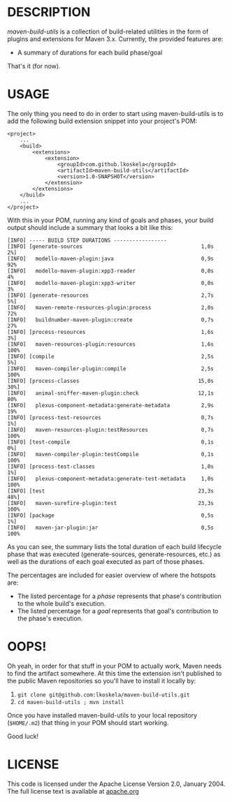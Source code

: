 # DESCRIPTION

_maven-build-utils_ is a collection of build-related utilities in the form 
of plugins and extensions for Maven 3.x. Currently, the provided features
are:

* A summary of durations for each build phase/goal

That's it (for now).

# USAGE

The only thing you need to do in order to start using maven-build-utils
is to add the following build extension snippet into your project's POM:

    <project>
        ...
        <build>
            <extensions>
                <extension>
                    <groupId>com.github.lkoskela</groupId>
                    <artifactId>maven-build-utils</artifactId>
                    <version>1.0-SNAPSHOT</version>
                </extension>
            </extensions>
        </build>
        ...
    </project>

With this in your POM, running any kind of goals and phases, your build output
should include a summary that looks a bit like this:

    [INFO] ----- BUILD STEP DURATIONS -----------------
    [INFO] [generate-sources                                      1,0s   2%]
    [INFO]   modello-maven-plugin:java                            0,9s  92% 
    [INFO]   modello-maven-plugin:xpp3-reader                     0,0s   4% 
    [INFO]   modello-maven-plugin:xpp3-writer                     0,0s   3% 
    [INFO] [generate-resources                                    2,7s   5%]
    [INFO]   maven-remote-resources-plugin:process                2,0s  72% 
    [INFO]   buildnumber-maven-plugin:create                      0,7s  27% 
    [INFO] [process-resources                                     1,6s   3%]
    [INFO]   maven-resources-plugin:resources                     1,6s 100% 
    [INFO] [compile                                               2,5s   5%]
    [INFO]   maven-compiler-plugin:compile                        2,5s 100% 
    [INFO] [process-classes                                      15,0s  30%]
    [INFO]   animal-sniffer-maven-plugin:check                   12,1s  80% 
    [INFO]   plexus-component-metadata:generate-metadata          2,9s  19% 
    [INFO] [process-test-resources                                0,7s   1%]
    [INFO]   maven-resources-plugin:testResources                 0,7s 100% 
    [INFO] [test-compile                                          0,1s   0%]
    [INFO]   maven-compiler-plugin:testCompile                    0,1s 100% 
    [INFO] [process-test-classes                                  1,0s   1%]
    [INFO]   plexus-component-metadata:generate-test-metadata     1,0s 100% 
    [INFO] [test                                                 23,3s  48%]
    [INFO]   maven-surefire-plugin:test                          23,3s 100% 
    [INFO] [package                                               0,5s   1%]
    [INFO]   maven-jar-plugin:jar                                 0,5s 100% 

As you can see, the summary lists the total duration of each build lifecycle
phase that was executed (generate-sources, generate-resources, etc.) as well
as the durations of each goal executed as part of those phases.

The percentages are included for easier overview of where the hotspots are:

* The listed percentage for a _phase_ represents that phase's contribution
  to the whole build's execution.
* The listed percentage for a _goal_ represents that goal's contribution
  to the phase's execution.

# OOPS!

Oh yeah, in order for that stuff in your POM to actually work, Maven needs
to find the artifact somewhere. At this time the extension isn't published
to the public Maven repositories so you'll have to install it locally by:

1. `git clone git@github.com:lkoskela/maven-build-utils.git`
2. `cd maven-build-utils ; mvn install`

Once you have installed maven-build-utils to your local repository (`$HOME/.m2`)
that thing in your POM should start working.

Good luck!

# LICENSE

This code is licensed under the Apache License Version 2.0, January 2004.
The full license text is available at [apache.org](http://www.apache.org/licenses/LICENSE-2.0.txt)
